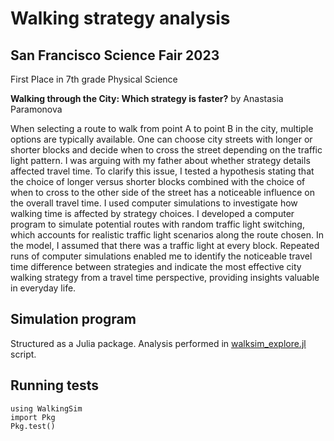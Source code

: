 # Walking strategy analysis

## San Francisco Science Fair 2023

First Place in 7th grade Physical Science

**Walking through the City: Which strategy is faster?** by Anastasia Paramonova

When selecting a route to walk from point A to point B in the city, multiple options are typically available. One can choose city streets with longer or shorter blocks and decide
when to cross the street depending on the traffic light pattern. I was arguing with my
father about whether strategy details affected travel time. To clarify this issue, I tested a
hypothesis stating that the choice of longer versus shorter blocks combined with the choice
of when to cross to the other side of the street has a noticeable influence on the overall
travel time. I used computer simulations to investigate how walking time is affected
by strategy choices. I developed a computer program to simulate potential routes with
random traffic light switching, which accounts for realistic traffic light scenarios along
the route chosen. In the model, I assumed that there was a traffic light at every block.
Repeated runs of computer simulations enabled me to identify the noticeable travel time
difference between strategies and indicate the most effective city walking strategy from a
travel time perspective, providing insights valuable in everyday life.

## Simulation program

Structured as a Julia package. Analysis performed in [walksim_explore.jl](./WalkingSim/walksim_explore.jl) script.

## Running tests

    using WalkingSim
    import Pkg
    Pkg.test()

